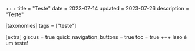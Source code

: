 +++
title = "Teste"
date = 2023-07-14
updated = 2023-07-26
description = "Teste"

[taxonomies]
tags = ["teste"]

[extra]
giscus = true
quick_navigation_buttons = true
toc = true
+++
Isso é um teste!